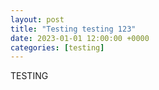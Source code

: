 ```yaml
---
layout: post
title: "Testing testing 123"
date: 2023-01-01 12:00:00 +0000
categories: [testing]
---
```


TESTING
